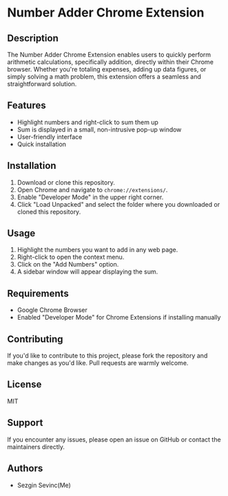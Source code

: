 # Number Adder Chrome Extension

## Description

The Number Adder Chrome Extension enables users to quickly perform arithmetic calculations, specifically addition, directly within their Chrome browser. Whether you're totaling expenses, adding up data figures, or simply solving a math problem, this extension offers a seamless and straightforward solution.

## Features

- Highlight numbers and right-click to sum them up
- Sum is displayed in a small, non-intrusive pop-up window
- User-friendly interface
- Quick installation

## Installation

1. Download or clone this repository.
2. Open Chrome and navigate to `chrome://extensions/`.
3. Enable "Developer Mode" in the upper right corner.
4. Click "Load Unpacked" and select the folder where you downloaded or cloned this repository.

## Usage

1. Highlight the numbers you want to add in any web page.
2. Right-click to open the context menu.
3. Click on the "Add Numbers" option.
4. A sidebar window will appear displaying the sum.

## Requirements

- Google Chrome Browser
- Enabled "Developer Mode" for Chrome Extensions if installing manually

## Contributing

If you'd like to contribute to this project, please fork the repository and make changes as you'd like. Pull requests are warmly welcome.

## License

MIT

## Support

If you encounter any issues, please open an issue on GitHub or contact the maintainers directly.

## Authors

- Sezgin Sevinc(Me)